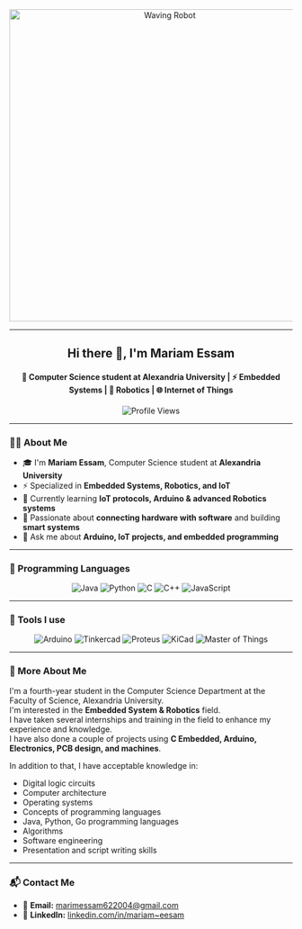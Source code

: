 
<div align="center">
  <img src="https://media4.giphy.com/media/v1.Y2lkPTc5MGI3NjExcjd5NGRvOWJwcXI4Nm44ejd0MjlwbjA1N2IyZnE4ZmRhcTl3OW9udSZlcD12MV9pbnRlcm5hbF9naWZfYnlfaWQmY3Q9Zw/5k5vZwRFZR5aZeniqb/giphy.gif" alt="Waving Robot" width="555">
</div>

---

<h2 align="center"> Hi there 👋, I'm Mariam Essam </h2>
<h4 align="center">📍 Computer Science student at Alexandria University | ⚡ Embedded Systems | 🤖 Robotics | 🌐 Internet of Things </h4>
<div align="center">

![Profile Views](https://komarev.com/ghpvc/?username=MariamEssam&style=flat&color=orange&label=PROFILE+VIEWS)

</div>

---

### 👩‍💻 About Me  
- 🎓 I'm **Mariam Essam**, Computer Science student at **Alexandria University**  
- ⚡ Specialized in **Embedded Systems, Robotics, and IoT**  
- 🌱 Currently learning **IoT protocols, Arduino & advanced Robotics systems**  
- 🎯 Passionate about **connecting hardware with software** and building **smart systems**  
- 💬 Ask me about **Arduino, IoT projects, and embedded programming**  

---

### 🚀 Programming Languages  

<div align="center">

![Java](https://img.shields.io/badge/Java-ED8B00?style=flat&logo=java&logoColor=white)
![Python](https://img.shields.io/badge/Python-FFD43B?style=flat&logo=python&logoColor=darkgreen)
![C](https://img.shields.io/badge/C%20(Embedded)-00599C?style=flat&logo=c&logoColor=white)
![C++](https://img.shields.io/badge/C%2B%2B-00599C?style=flat&logo=c%2B%2B&logoColor=white)
![JavaScript](https://img.shields.io/badge/JavaScript-323330?style=flat&logo=javascript&logoColor=F7DF1E)

</div>

---

### 🔧 Tools I use  

<div align="center">

![Arduino](https://img.shields.io/badge/Arduino-00979D?style=flat&logo=arduino&logoColor=white)
![Tinkercad](https://img.shields.io/badge/Tinkercad-FF6F00?style=flat&logo=tinkercad&logoColor=white)
![Proteus](https://img.shields.io/badge/Proteus-4B0082?style=flat&logo=circuit-board&logoColor=white)
![KiCad](https://img.shields.io/badge/KiCad-314CB0?style=flat&logo=kicad&logoColor=white)
![Master of Things](https://img.shields.io/badge/Master_of_Things-0066CC?style=flat&logo=cloud&logoColor=white)

</div>

---

### 📖 More About Me  

I'm a fourth-year student in the Computer Science Department at the Faculty of Science, Alexandria University.  
I'm interested in the **Embedded System & Robotics** field.  
I have taken several internships and training in the field to enhance my experience and knowledge.  
I have also done a couple of projects using **C Embedded, Arduino, Electronics, PCB design, and machines**.  

In addition to that, I have acceptable knowledge in:  
- Digital logic circuits  
- Computer architecture  
- Operating systems  
- Concepts of programming languages  
- Java, Python, Go programming languages  
- Algorithms  
- Software engineering  
- Presentation and script writing skills  

---

### 📬 Contact Me  

- 📧 **Email:** marimessam622004@gmail.com  
- 💼 **LinkedIn:** [linkedin.com/in/mariam~eesam](https://linkedin.com/in/mariam~eesam)  
